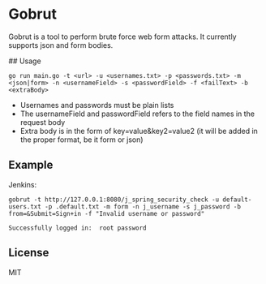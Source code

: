 # Gobrut

Gobrut is a tool to perform brute force web form attacks. It currently supports json and form bodies.

## Usage

    go run main.go -t <url> -u <usernames.txt> -p <passwords.txt> -m <json|form> -n <usernameField> -s <passwordField> -f <failText> -b <extraBody>

 - Usernames and passwords must be plain lists
 - The usernameField and passwordField refers to the field names in the request body
 - Extra body is in the form of key=value&key2=value2 (it will be added in the proper format, be it form or json)

## Example

Jenkins:

    gobrut -t http://127.0.0.1:8080/j_spring_security_check -u default-users.txt -p .default.txt -m form -n j_username -s j_password -b from=&Submit=Sign+in -f "Invalid username or password"

    Successfully logged in:  root password

## License

MIT
